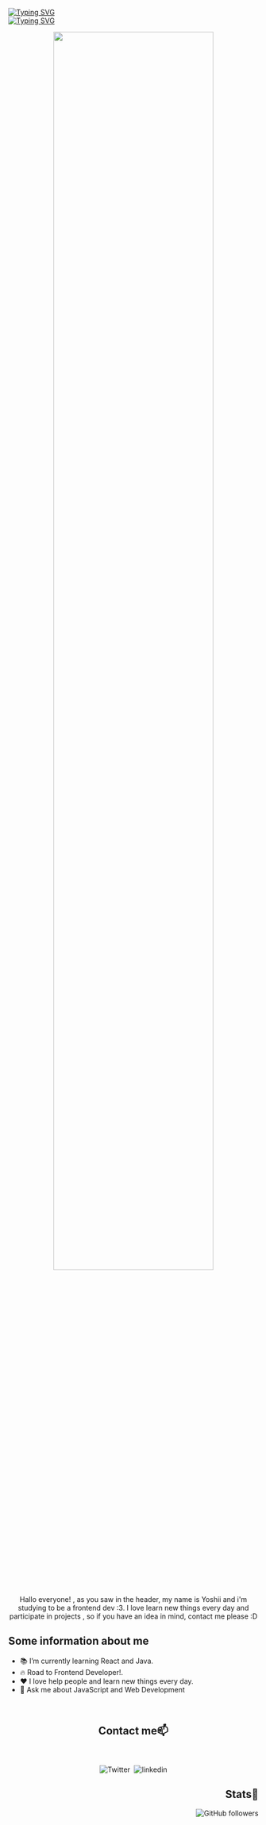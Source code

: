 [![Typing SVG](https://readme-typing-svg.demolab.com?font=Fira+Code&weight=700&pause=1000&color=4EF785&background=4A20FF00&center=true&random=false&width=435&lines=Hello+World!+)](https://git.io/typing-svg)
<br>
[![Typing SVG](https://readme-typing-svg.demolab.com?font=Fira+Code&weight=700&pause=1000&color=A78008&background=4A20FF00&center=true&random=false&width=435&lines=My+name+is+Jeff(Yoshii)%F0%9F%91%8B)](https://git.io/typing-svg)
<div align="center">
    <img align="center" src="https://tenor.com/es-US/view/nice-bakuretsu-thumbs-thumbs-up-nice-bakuretsu-gif-13721418.gif" width="80%">
</div>
<br>
<p align="center">Hallo everyone! , as you saw in the header, my name is Yoshii and i'm studying to be a frontend dev :3. I love learn new things every       day and participate in projects , so if you have an idea in mind, contact me please :D</p>

  ## Some information about me
  - 📚 I’m currently learning React and Java.
  - 🔥 Road to Frontend Developer!.
  - ❤  I love help people and learn new things every day.
  - 💬 Ask me about JavaScript and Web Development
  

<br>

<h2 align="center">Contact me📫</h2> 
<br>

<div align="center">

  ![Twitter](https://img.shields.io/twitter/url?style=social&url=https%3A%2F%2Fimg.shields.io%2Ftwitter%2Furl%3Fstyle%3Dsocial%26url%3DiTheYoshii)&nbsp;
  ![linkedin](https://img.shields.io/badge/-linkedin-blue?style=for-the-badge&logo=Linkedin&logoColor=white&link=https://www.linkedin.com/in/jeff-berru/)
</div>

<div align="right">
 
  <h2 align="right">Stats🌱</h2> 
  
  ![GitHub followers](https://img.shields.io/github/followers/YoshiiCoding17?style=social)
  
  
</div>



<!--
**YoshiiCoding17/YoshiiCoding17** is a ✨ _special_ ✨ repository because its `README.md` (this file) appears on your GitHub profile.

-->
